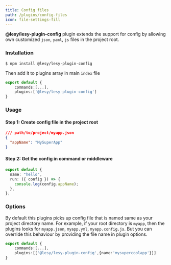 ```yaml
---
title: Config files
path: /plugins/config-files
icon: file-settings-fill
---
```


**@lesy/lesy-plugin-config** plugin extends the support for config by allowing own customized `json`, `yaml`, `js` files in the project root.

### Installation

```shell
$ npm install @lesy/lesy-plugin-config
```

Then add it to plugins array in main `index` file

```typescript
export default {
    commands:[...],
    plugins:['@lesy/lesy-plugin-config']
}
```

### Usage

#### Step 1: Create config file in the project root

```json
/// path/to/project/myapp.json
{
  "appName": "MySuperApp"
}
```

#### Step 2: Get the config in command or middleware

```typescript
export default {
  name: "hello",
  run: ({ config }) => {
    console.log(config.appName);
  },
};
```

### Options

By default this plugins picks up config file that is named same as your project directory name. For example, if your root directory is `myapp`, then the plugins looks for `myapp.json`, `myapp.yml`, `myapp.config.js`. But you can override this behaviour by providing the file name in plugin options.

```typescript
export default {
    commands:[...],
    plugins:[['@lesy/lesy-plugin-config',{name:'mysupercoolapp'}]]
}
```
